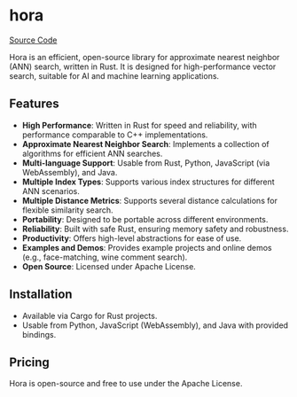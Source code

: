 # hora

[Source Code](https://github.com/hora-search/hora)

Hora is an efficient, open-source library for approximate nearest neighbor (ANN) search, written in Rust. It is designed for high-performance vector search, suitable for AI and machine learning applications.

## Features
- **High Performance**: Written in Rust for speed and reliability, with performance comparable to C++ implementations.
- **Approximate Nearest Neighbor Search**: Implements a collection of algorithms for efficient ANN searches.
- **Multi-language Support**: Usable from Rust, Python, JavaScript (via WebAssembly), and Java.
- **Multiple Index Types**: Supports various index structures for different ANN scenarios.
- **Multiple Distance Metrics**: Supports several distance calculations for flexible similarity search.
- **Portability**: Designed to be portable across different environments.
- **Reliability**: Built with safe Rust, ensuring memory safety and robustness.
- **Productivity**: Offers high-level abstractions for ease of use.
- **Examples and Demos**: Provides example projects and online demos (e.g., face-matching, wine comment search).
- **Open Source**: Licensed under Apache License.

## Installation
- Available via Cargo for Rust projects.
- Usable from Python, JavaScript (WebAssembly), and Java with provided bindings.

## Pricing
Hora is open-source and free to use under the Apache License.